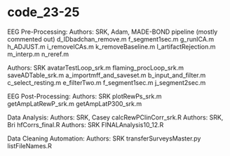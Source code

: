# code_23-25

EEG Pre-Processing: 
  Authors: SRK, Adam, MADE-BOND pipeline (mostly commented out)
  d_IDbadchan_remove.m
  f_segment1sec.m
  g_runICA.m
  h_ADJUST.m
  i_removeICAs.m
  k_removeBaseline.m
  l_artifactRejection.m
  m_interp.m
  n_reref.m

  Authors: SRK
  avatarTestLoop_srk.m
  flaming_procLoop_srk.m
  saveADTable_srk.m
  a_importmff_and_saveset.m
  b_input_and_filter.m
  c_select_resting.m
  e_filterTwo.m
  f_segment1sec.m
  j_segment2sec.m

EEG Post-Processing:
  Authors: SRK
  plotRewPs_srk.m
  getAmpLatRewP_srk.m
  getAmpLatP300_srk.m

Data Analysis: 
  Authors: SRK, Casey
  calcRewPClinCorr_srk.R
  Authors: SRK, Bri
  hfCorrs_final.R
  Authors: SRK
  FINALAnalysis10_12.R

Data Cleaning Automation:
  Authors: SRK
  transferSurveysMaster.py
  listFileNames.R
